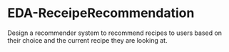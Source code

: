 # EDA-ReceipeRecommendation
Design a recommender system to recommend recipes to users based on their choice and the current recipe they are looking at. 
